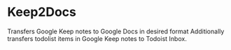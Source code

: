 # Keep2Docs
Transfers Google Keep notes to Google Docs in desired format
Additionally transfers todolist items in Google Keep notes to Todoist Inbox.

